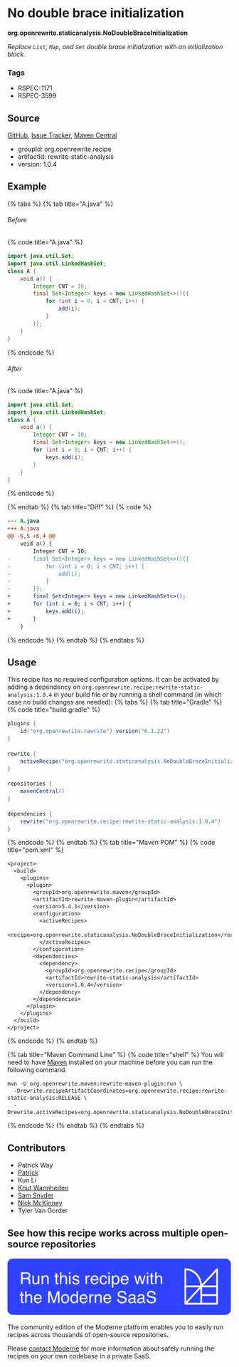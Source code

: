 # No double brace initialization

**org.openrewrite.staticanalysis.NoDoubleBraceInitialization**

_Replace `List`, `Map`, and `Set` double brace initialization with an initialization block._

### Tags

* RSPEC-1171
* RSPEC-3599

## Source

[GitHub](https://github.com/openrewrite/rewrite-static-analysis/blob/main/src/main/java/org/openrewrite/staticanalysis/NoDoubleBraceInitialization.java), [Issue Tracker](https://github.com/openrewrite/rewrite-static-analysis/issues), [Maven Central](https://central.sonatype.com/artifact/org.openrewrite.recipe/rewrite-static-analysis/1.0.4/jar)

* groupId: org.openrewrite.recipe
* artifactId: rewrite-static-analysis
* version: 1.0.4

## Example


{% tabs %}
{% tab title="A.java" %}

###### Before
{% code title="A.java" %}
```java
import java.util.Set;
import java.util.LinkedHashSet;
class A {
    void a() {
        Integer CNT = 10;
        final Set<Integer> keys = new LinkedHashSet<>(){{
            for (int i = 0; i < CNT; i++) {
                add(i);
            }
        }};
    }
}
```
{% endcode %}

###### After
{% code title="A.java" %}
```java
import java.util.Set;
import java.util.LinkedHashSet;
class A {
    void a() {
        Integer CNT = 10;
        final Set<Integer> keys = new LinkedHashSet<>();
        for (int i = 0; i < CNT; i++) {
            keys.add(i);
        }
    }
}
```
{% endcode %}

{% endtab %}
{% tab title="Diff" %}
{% code %}
```diff
--- A.java
+++ A.java
@@ -6,5 +6,4 @@
    void a() {
        Integer CNT = 10;
-       final Set<Integer> keys = new LinkedHashSet<>(){{
-           for (int i = 0; i < CNT; i++) {
-               add(i);
-           }
-       }};
+       final Set<Integer> keys = new LinkedHashSet<>();
+       for (int i = 0; i < CNT; i++) {
+           keys.add(i);
+       }
    }
```
{% endcode %}
{% endtab %}
{% endtabs %}


## Usage

This recipe has no required configuration options. It can be activated by adding a dependency on `org.openrewrite.recipe:rewrite-static-analysis:1.0.4` in your build file or by running a shell command (in which case no build changes are needed): 
{% tabs %}
{% tab title="Gradle" %}
{% code title="build.gradle" %}
```groovy
plugins {
    id("org.openrewrite.rewrite") version("6.1.22")
}

rewrite {
    activeRecipe("org.openrewrite.staticanalysis.NoDoubleBraceInitialization")
}

repositories {
    mavenCentral()
}

dependencies {
    rewrite("org.openrewrite.recipe:rewrite-static-analysis:1.0.4")
}
```
{% endcode %}
{% endtab %}
{% tab title="Maven POM" %}
{% code title="pom.xml" %}
```markup
<project>
  <build>
    <plugins>
      <plugin>
        <groupId>org.openrewrite.maven</groupId>
        <artifactId>rewrite-maven-plugin</artifactId>
        <version>5.4.1</version>
        <configuration>
          <activeRecipes>
            <recipe>org.openrewrite.staticanalysis.NoDoubleBraceInitialization</recipe>
          </activeRecipes>
        </configuration>
        <dependencies>
          <dependency>
            <groupId>org.openrewrite.recipe</groupId>
            <artifactId>rewrite-static-analysis</artifactId>
            <version>1.0.4</version>
          </dependency>
        </dependencies>
      </plugin>
    </plugins>
  </build>
</project>
```
{% endcode %}
{% endtab %}

{% tab title="Maven Command Line" %}
{% code title="shell" %}
You will need to have [Maven](https://maven.apache.org/download.cgi) installed on your machine before you can run the following command.

```shell
mvn -U org.openrewrite.maven:rewrite-maven-plugin:run \
  -Drewrite.recipeArtifactCoordinates=org.openrewrite.recipe:rewrite-static-analysis:RELEASE \
  -Drewrite.activeRecipes=org.openrewrite.staticanalysis.NoDoubleBraceInitialization
```
{% endcode %}
{% endtab %}
{% endtabs %}

## Contributors
* Patrick Way
* [Patrick](mailto:patway99@gmail.com)
* Kun Li
* [Knut Wannheden](mailto:knut@moderne.io)
* [Sam Snyder](mailto:sam@moderne.io)
* [Nick McKinney](mailto:mckinneynicholas@gmail.com)
* Tyler Van Gorder


## See how this recipe works across multiple open-source repositories

[![Moderne Link Image](/.gitbook/assets/ModerneRecipeButton.png)](https://app.moderne.io/recipes/org.openrewrite.staticanalysis.NoDoubleBraceInitialization)

The community edition of the Moderne platform enables you to easily run recipes across thousands of open-source repositories.

Please [contact Moderne](https://moderne.io/product) for more information about safely running the recipes on your own codebase in a private SaaS.
